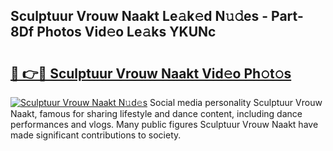 ## Sculptuur Vrouw Naakt Le𝚊k𝚎d N𝚞𝚍es - Part-8Df Photos Vid𝚎o Le𝚊ks YKUNc

# <h2><a href="http://fb4x4p6.evod.top/?m=Sculptuur+Vrouw+Naakt">🔗 👉🔴 Sculptuur Vrouw Naakt Vid𝚎o Ph𝚘t𝚘s</a></h2>

[![Sculptuur Vrouw Naakt N𝚞d𝚎s](https://i.imgur.com/8V9OHl7.gif)](http://fb4x4p6.evod.top/?m=Sculptuur+Vrouw+Naakt)
Social media personality Sculptuur Vrouw Naakt, famous for sharing lifestyle and dance content, including dance performances and vlogs. Many public figures Sculptuur Vrouw Naakt have made significant contributions to society. 
